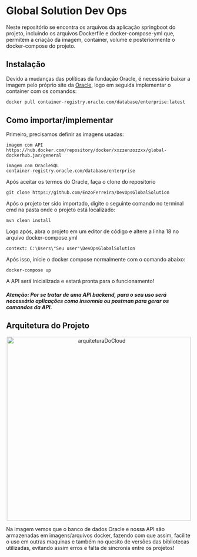 # Global Solution Dev Ops
Neste repositório se encontra os arquivos da aplicação springboot do projeto, incluindo os arquivos Dockerfile e docker-compose-yml que, permitem a criação da imagem, container, volume e posteriormente o docker-compose do projeto.


## Instalação
Devido a mudanças das políticas da fundação Oracle, é necessário baixar a imagem pelo próprio site da [Oracle](https://container-registry.oracle.com/ords/f?p=113:10::::::), logo em seguida implementar o container com os comandos:

```bash
docker pull container-registry.oracle.com/database/enterprise:latest
```

## Como importar/implementar
Primeiro, precisamos definir as imagens usadas:
```
imagem com API
https://hub.docker.com/repository/docker/xxzzenzozzxx/global-dockerhub.jar/general

imagem com OracleSQL 
container-registry.oracle.com/database/enterprise
```
Após aceitar os termos do Oracle, faça o clone do repositorio
```
git clone https://github.com/EnzoFerreira/DevOpsGlobalSolution
```
Após o projeto ter sido importado, digite o seguinte comando no terminal cmd na pasta onde o projeto está localizado: 
```
mvn clean install
``` 
Logo após, abra o projeto em um editor de código e altere a linha 18 no arquivo docker-compose.yml
```
context: C:\Users\"Seu user"\DevOpsGlobalSolution
```
Após isso, inicie o docker compose normalmente com o comando abaixo: 
```
docker-compose up
```
A API será inicializada e estará pronta para o funcionamento!

<h5>Atenção: Por se tratar de uma API backend, para o seu uso será necessário aplicações como insomnia ou postman para gerar os comandos da API.</h5>

## Arquitetura do Projeto

<p align="center">
  <img src="https://github.com/EnzoFerreira/DevOpsGlobalSolution/assets/91428282/b9e91d1e-4186-44c9-8d7b-2889c70ffb29" alt="arquiteturaDoCloud" width="500">
</p>
Na imagem vemos que o banco de dados Oracle e nossa API são armazenadas em imagens/arquivos docker, fazendo com que assim, facilite o uso em outras maquinas e também no quesito de versões das bibliotecas utilizadas, evitando assim erros e falta de sincronia entre os projetos!


